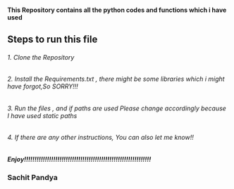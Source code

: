 <h4>This Repository contains all the python codes and functions which i have used </h4>

<h2><b> Steps to run this file</b></h2>
<h6>1. Clone the Repository</h6>
<h6>2. Install the Requirements.txt , there might be some libraries which i might have forgot,So SORRY!!!</h6>
<h6>3. Run the files , and if paths are used Please change accordingly because I have used static paths</h6>
<h6>4. If there are any other instructions, You can also let me know!!</h6>

<h5><b>Enjoy!!!!!!!!!!!!!!!!!!!!!!!!!!!!!!!!!!!!!!!!!!!!!!!!!!!!!!!!!!!!!</b></h5>

<h3>Sachit Pandya</h3>